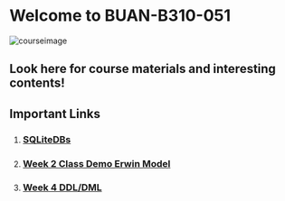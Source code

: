 # Welcome to BUAN-B310-051 
![courseimage](https://miro.medium.com/max/2000/1*jTjw5vAPrxvpcLBlIThhgQ.png)


<h2>Look here for  course materials and interesting contents!</h2>

## Important Links
<ol>
  <li><h3><a href="https://github.com/sdhar-pycourse/DSS310/tree/main/SQLiteDBS">SQLiteDBs</a></h3></li>
  <li><h3><a href="https://github.com/sdhar-pycourse/DSS310/tree/main/week3">Week 2 Class Demo Erwin Model</a></h3></li>
  <li><h3><a href="https://github.com/sdhar-pycourse/DSS310/tree/main/week4">Week 4 DDL/DML</a></h3></li>
</ol>
